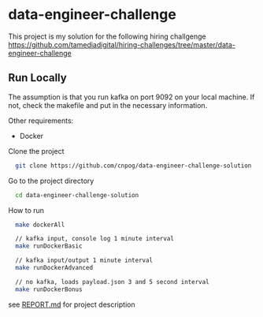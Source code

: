 
# data-engineer-challenge

This project is my solution for the following hiring challgenge https://github.com/tamediadigital/hiring-challenges/tree/master/data-engineer-challenge



## Run Locally
The assumption is that you run kafka on port 9092 on your local machine. If not, check the makefile and put in the necessary information.

Other requirements:

* Docker

Clone the project

```bash
  git clone https://github.com/cnpog/data-engineer-challenge-solution
```

Go to the project directory

```bash
  cd data-engineer-challenge-solution
```

How to run

```bash
  make dockerAll

  // kafka input, console log 1 minute interval
  make runDockerBasic

  // kafka input/output 1 minute interval
  make runDockerAdvanced

  // no kafka, loads payload.json 3 and 5 second interval
  make runDockerBonus
```

see [REPORT.md](https://github.com/cnpog/data-engineer-challenge-solution/DOCUMENTATION.md) for project description